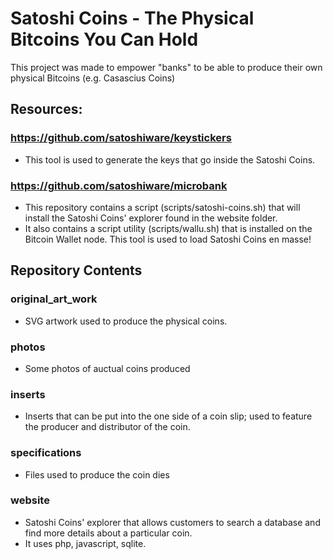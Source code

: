 # Satoshi Coins - The Physical Bitcoins You Can Hold

This project was made to empower "banks" to be able to produce their own physical Bitcoins (e.g. Casascius Coins)

## Resources:
### https://github.com/satoshiware/keystickers
  * This tool is used to generate the keys that go inside the Satoshi Coins.
### https://github.com/satoshiware/microbank
  * This repository contains a script (scripts/satoshi-coins.sh) that will install the Satoshi Coins' explorer found in the website folder.
  * It also contains a script utility (scripts/wallu.sh) that is installed on the Bitcoin Wallet node. This tool is used to load Satoshi Coins en masse!

## Repository Contents
### original_art_work
  * SVG artwork used to produce the physical coins.
### photos
  * Some photos of auctual coins produced
### inserts
  * Inserts that can be put into the one side of a coin slip; used to feature the producer and distributor of the coin.
### specifications
  * Files used to produce the coin dies
### website
  * Satoshi Coins' explorer that allows customers to search a database and find more details about a particular coin.
  * It uses php, javascript, sqlite.
